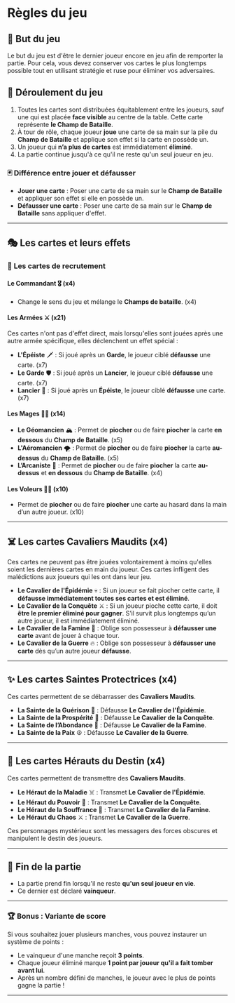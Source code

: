 # Règles du jeu

## 🎯 But du jeu
Le but du jeu est d'être le dernier joueur encore en jeu afin de remporter la partie.
Pour cela, vous devez conserver vos cartes le plus longtemps possible tout en utilisant stratégie et ruse pour éliminer vos adversaires.

## 🔄 Déroulement du jeu

1. Toutes les cartes sont distribuées équitablement entre les joueurs, sauf une qui est placée **face visible** au centre de la table. Cette carte représente **le Champ de Bataille**.
2. À tour de rôle, chaque joueur **joue** une carte de sa main sur la pile du **Champ de Bataille** et applique son effet si la carte en possède un.
3. Un joueur qui **n’a plus de cartes** est immédiatement **éliminé**.
4. La partie continue jusqu'à ce qu'il ne reste qu'un seul joueur en jeu.

### 🃏 Différence entre jouer et défausser
- **Jouer une carte** : Poser une carte de sa main sur le **Champ de Bataille** et appliquer son effet si elle en possède un.
- **Défausser une carte** : Poser une carte de sa main sur le **Champ de Bataille** sans appliquer d'effet.

---

## 🎭 Les cartes et leurs effets

### 📜 **Les cartes de recrutement**
#### **Le Commandant** 🎖️ (x4)
- Change le sens du jeu et mélange le **Champs de bataille**. (x4)

#### **Les Armées** ⚔️ (x21)
Ces cartes n'ont pas d'effet direct, mais lorsqu'elles sont jouées après une autre armée spécifique, elles déclenchent un effet spécial :
- **L'Épéiste** 🗡️ : Si joué après un **Garde**, le joueur ciblé **défausse** une carte. (x7)
- **Le Garde** 🛡️ : Si joué après un **Lancier**, le joueur ciblé **défausse** une carte. (x7)
- **Lancier** 🏹 : Si joué après un **Épéiste**, le joueur ciblé **défausse** une carte. (x7)

#### **Les Mages** 🧙‍♂️ (x14)
- **Le Géomancien** 🏔️ : Permet de **piocher** ou de faire **piocher** la carte **en dessous** du **Champ de Bataille**. (x5)
- **L'Aéromancien** 🌪️ : Permet de **piocher** ou de faire **piocher** la carte **au-dessus** du **Champ de Bataille**. (x5)
- **L’Arcaniste** 🔮 : Permet de **piocher** ou de faire **piocher** la carte **au-dessus** et **en dessous** du **Champ de Bataille**. (x4)

#### **Les Voleurs** 🕵️‍♂️ (x10)
- Permet de **piocher** ou de faire **piocher** une carte au hasard dans la main d’un autre joueur. (x10)

---

## ☠️ Les cartes Cavaliers Maudits (x4)
Ces cartes ne peuvent pas être jouées volontairement à moins qu'elles soient les dernières cartes en main du joueur.
Ces cartes infligent des malédictions aux joueurs qui les ont dans leur jeu.

- **Le Cavalier de l'Épidémie** 💀 : Si un joueur se fait piocher cette carte, il **défausse immédiatement toutes ses cartes et est éliminé**.
- **Le Cavalier de la Conquête** ⚔️ : Si un joueur pioche cette carte, il doit **être le premier éliminé pour gagner**. S’il survit plus longtemps qu’un autre joueur, il est immédiatement éliminé.
- **Le Cavalier de la Famine** 🍂 : Oblige son possesseur à **défausser une carte** avant de jouer à chaque tour.
- **Le Cavalier de la Guerre** 🔥 : Oblige son possesseur à **défausser une carte** dès qu’un autre joueur **défausse**.

---

## ✨ Les cartes Saintes Protectrices (x4)
Ces cartes permettent de se débarrasser des **Cavaliers Maudits**.

- **La Sainte de la Guérison** 🌿 : Défausse **Le Cavalier de l'Épidémie**.
- **La Sainte de la Prospérité** 💎 : Défausse **Le Cavalier de la Conquête**.
- **La Sainte de l’Abondance** 🍞 : Défausse **Le Cavalier de la Famine**.
- **La Sainte de la Paix** ☮️ : Défausse **Le Cavalier de la Guerre**.

---

## 🔄 Les cartes Hérauts du Destin (x4)
Ces cartes permettent de transmettre des **Cavaliers Maudits**.

- **Le Héraut de la Maladie** ☠️ : Transmet **Le Cavalier de l'Épidémie**.
- **Le Héraut du Pouvoir** 👑 : Transmet **Le Cavalier de la Conquête**.
- **Le Héraut de la Souffrance** 🤢 : Transmet **Le Cavalier de la Famine**.
- **Le Héraut du Chaos** ⚔️ : Transmet **Le Cavalier de la Guerre**.

Ces personnages mystérieux sont les messagers des forces obscures et manipulent le destin des joueurs.

---

## 🎲 Fin de la partie
- La partie prend fin lorsqu'il ne reste **qu'un seul joueur en vie**.
- Ce dernier est déclaré **vainqueur**.

---

### 🏆 Bonus : Variante de score
Si vous souhaitez jouer plusieurs manches, vous pouvez instaurer un système de points :
- Le vainqueur d'une manche reçoit **3 points**.
- Chaque joueur éliminé marque **1 point par joueur qu'il a fait tomber avant lui**.
- Après un nombre défini de manches, le joueur avec le plus de points gagne la partie !

---
